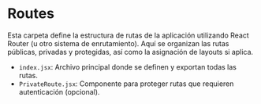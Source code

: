 # Routes

Esta carpeta define la estructura de rutas de la aplicación utilizando React Router (u otro sistema de enrutamiento). Aquí se organizan las rutas públicas, privadas y protegidas, así como la asignación de layouts si aplica.

- `index.jsx`: Archivo principal donde se definen y exportan todas las rutas.
- `PrivateRoute.jsx`: Componente para proteger rutas que requieren autenticación (opcional).
